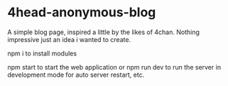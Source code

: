 # 4head-anonymous-blog
A simple blog page, inspired a little by the likes of 4chan. Nothing impressive just an idea i wanted to create.

npm i to install modules

npm start to start the web application or npm run dev to run the server in development mode for auto server restart, etc. 
